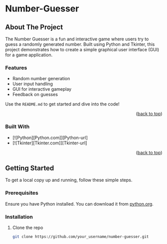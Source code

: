 # Number-Guesser
<!-- ABOUT THE PROJECT -->
## About The Project

The Number Guesser is a fun and interactive game where users try to guess a randomly generated number. Built using Python and Tkinter, this project demonstrates how to create a simple graphical user interface (GUI) for a game application.

### Features
- Random number generation
- User input handling
- GUI for interactive gameplay
- Feedback on guesses

Use the `README.md` to get started and dive into the code!

<p align="right">(<a href="#readme-top">back to top</a>)</p>

### Built With

* [![Python][Python.com]][Python-url]
* [![Tkinter][Tkinter.com]][Tkinter-url]

<p align="right">(<a href="#readme-top">back to top</a>)</p>

<!-- GETTING STARTED -->
## Getting Started

To get a local copy up and running, follow these simple steps.

### Prerequisites

Ensure you have Python installed. You can download it from [python.org](https://www.python.org/downloads/).

### Installation

1. Clone the repo
   ```sh
   git clone https://github.com/your_username/number-guesser.git
